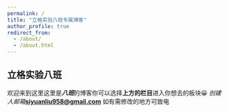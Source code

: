 ```yaml
---
permalink: /
title: "立格实验八班专属博客"
author_profile: true
redirect_from: 
  - /about/
  - /about.html
---
```


## 立格实验八班
欢迎来到这里这里是***八班***的博客你可以选择**上方的栏目**进入你想去的板块😀
*创建人邮箱***siyuanliu958@gmail.com** 
如有需修改的地方可致电

